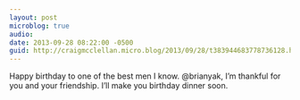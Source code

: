 ```yaml
---
layout: post
microblog: true
audio: 
date: 2013-09-28 08:22:00 -0500
guid: http://craigmcclellan.micro.blog/2013/09/28/t383944683778736128.html
---
```

Happy birthday to one of the best men I know. @brianyak, I’m thankful for you and your friendship. I’ll make you birthday dinner soon.
